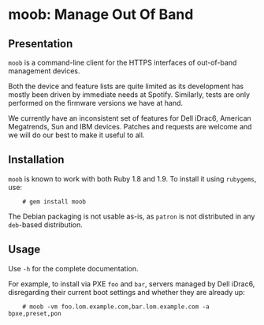 moob: Manage Out Of Band
========================


Presentation
------------

`moob` is a command-line client for the HTTPS interfaces of out-of-band management devices.

Both the device and feature lists are quite limited as its development has mostly been driven by immediate needs at Spotify. Similarly, tests are only performed on the firmware versions we have at hand.

We currently have an inconsistent set of features for Dell iDrac6, American Megatrends, Sun and IBM devices. Patches and requests are welcome and we will do our best to make it useful to all.

Installation
------------

`moob` is known to work with both Ruby 1.8 and 1.9. To install it using `rubygems`, use:

        # gem install moob

The Debian packaging is not usable as-is, as `patron` is not distributed in any `deb`-based distribution.

Usage
-----

Use `-h` for the complete documentation.

For example, to install via PXE `foo` and `bar`, servers managed by Dell iDrac6, disregarding their current boot settings and whether they are already up:

        # moob -vm foo.lom.example.com,bar.lom.example.com -a bpxe,preset,pon
